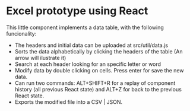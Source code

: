 # Excel prototype using React

This little component implements a data table, with the following funcionality:

- The headers and initial data can be uploaded at src/util/data.js
- Sorts the data alphabetically by clicking the headers of the table (An arrow will ilustrate it)
- Search at each header looking for an specific letter or word
- Modify data by double clicking on cells. Press enter for save the new data.
- Can run two commands: ALT+SHIFT+R for a replay of component history (all previous React state) and ALT+Z for back to the previous React state.
- Exports the modified file into a CSV | JSON.

